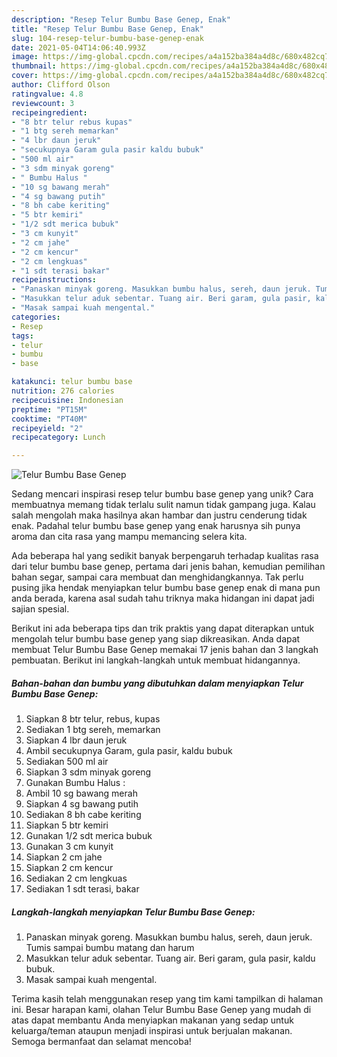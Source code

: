 ```yaml
---
description: "Resep Telur Bumbu Base Genep, Enak"
title: "Resep Telur Bumbu Base Genep, Enak"
slug: 104-resep-telur-bumbu-base-genep-enak
date: 2021-05-04T14:06:40.993Z
image: https://img-global.cpcdn.com/recipes/a4a152ba384a4d8c/680x482cq70/telur-bumbu-base-genep-foto-resep-utama.jpg
thumbnail: https://img-global.cpcdn.com/recipes/a4a152ba384a4d8c/680x482cq70/telur-bumbu-base-genep-foto-resep-utama.jpg
cover: https://img-global.cpcdn.com/recipes/a4a152ba384a4d8c/680x482cq70/telur-bumbu-base-genep-foto-resep-utama.jpg
author: Clifford Olson
ratingvalue: 4.8
reviewcount: 3
recipeingredient:
- "8 btr telur rebus kupas"
- "1 btg sereh memarkan"
- "4 lbr daun jeruk"
- "secukupnya Garam gula pasir kaldu bubuk"
- "500 ml air"
- "3 sdm minyak goreng"
- " Bumbu Halus "
- "10 sg bawang merah"
- "4 sg bawang putih"
- "8 bh cabe keriting"
- "5 btr kemiri"
- "1/2 sdt merica bubuk"
- "3 cm kunyit"
- "2 cm jahe"
- "2 cm kencur"
- "2 cm lengkuas"
- "1 sdt terasi bakar"
recipeinstructions:
- "Panaskan minyak goreng. Masukkan bumbu halus, sereh, daun jeruk. Tumis sampai bumbu matang dan harum"
- "Masukkan telur aduk sebentar. Tuang air. Beri garam, gula pasir, kaldu bubuk."
- "Masak sampai kuah mengental."
categories:
- Resep
tags:
- telur
- bumbu
- base

katakunci: telur bumbu base 
nutrition: 276 calories
recipecuisine: Indonesian
preptime: "PT15M"
cooktime: "PT40M"
recipeyield: "2"
recipecategory: Lunch

---
```



![Telur Bumbu Base Genep](https://img-global.cpcdn.com/recipes/a4a152ba384a4d8c/680x482cq70/telur-bumbu-base-genep-foto-resep-utama.jpg)

Sedang mencari inspirasi resep telur bumbu base genep yang unik? Cara membuatnya memang tidak terlalu sulit namun tidak gampang juga. Kalau salah mengolah maka hasilnya akan hambar dan justru cenderung tidak enak. Padahal telur bumbu base genep yang enak harusnya sih punya aroma dan cita rasa yang mampu memancing selera kita.

Ada beberapa hal yang sedikit banyak berpengaruh terhadap kualitas rasa dari telur bumbu base genep, pertama dari jenis bahan, kemudian pemilihan bahan segar, sampai cara membuat dan menghidangkannya. Tak perlu pusing jika hendak menyiapkan telur bumbu base genep enak di mana pun anda berada, karena asal sudah tahu triknya maka hidangan ini dapat jadi sajian spesial.




Berikut ini ada beberapa tips dan trik praktis yang dapat diterapkan untuk mengolah telur bumbu base genep yang siap dikreasikan. Anda dapat membuat Telur Bumbu Base Genep memakai 17 jenis bahan dan 3 langkah pembuatan. Berikut ini langkah-langkah untuk membuat hidangannya.

<!--inarticleads1-->

##### Bahan-bahan dan bumbu yang dibutuhkan dalam menyiapkan Telur Bumbu Base Genep:

1. Siapkan 8 btr telur, rebus, kupas
1. Sediakan 1 btg sereh, memarkan
1. Siapkan 4 lbr daun jeruk
1. Ambil secukupnya Garam, gula pasir, kaldu bubuk
1. Sediakan 500 ml air
1. Siapkan 3 sdm minyak goreng
1. Gunakan  Bumbu Halus :
1. Ambil 10 sg bawang merah
1. Siapkan 4 sg bawang putih
1. Sediakan 8 bh cabe keriting
1. Siapkan 5 btr kemiri
1. Gunakan 1/2 sdt merica bubuk
1. Gunakan 3 cm kunyit
1. Siapkan 2 cm jahe
1. Siapkan 2 cm kencur
1. Sediakan 2 cm lengkuas
1. Sediakan 1 sdt terasi, bakar




<!--inarticleads2-->

##### Langkah-langkah menyiapkan Telur Bumbu Base Genep:

1. Panaskan minyak goreng. Masukkan bumbu halus, sereh, daun jeruk. Tumis sampai bumbu matang dan harum
1. Masukkan telur aduk sebentar. Tuang air. Beri garam, gula pasir, kaldu bubuk.
1. Masak sampai kuah mengental.




Terima kasih telah menggunakan resep yang tim kami tampilkan di halaman ini. Besar harapan kami, olahan Telur Bumbu Base Genep yang mudah di atas dapat membantu Anda menyiapkan makanan yang sedap untuk keluarga/teman ataupun menjadi inspirasi untuk berjualan makanan. Semoga bermanfaat dan selamat mencoba!
